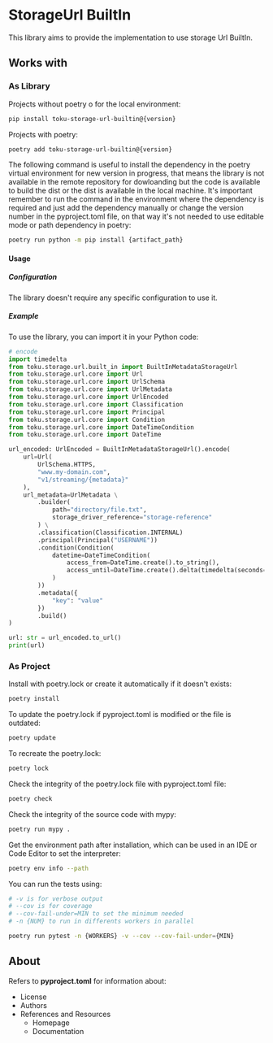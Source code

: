 # StorageUrl BuiltIn

This library aims to provide the implementation to use storage Url BuiltIn.

## Works with

### As Library

Projects without poetry o for the local environment:

```bash
pip install toku-storage-url-builtin@{version}
```

Projects with poetry:

```bash
poetry add toku-storage-url-builtin@{version}
```

The following command is useful to install the dependency in the poetry virtual environment for new version in progress, that means the library is not available in the remote repository for dowloanding but the code is available to build the dist or the dist is available in the local machine. It's important remember to run the command in the environment where the dependency is required and just add the dependency manually or change the version number in the pyproject.toml file, on that way it's not needed to use editable mode or path dependency in poetry:

```bash
poetry run python -m pip install {artifact_path}
```

#### Usage

##### Configuration

The library doesn't require any specific configuration to use it.

##### Example

To use the library, you can import it in your Python code:

```python
# encode
import timedelta
from toku.storage.url.built_in import BuiltInMetadataStorageUrl
from toku.storage.url.core import Url
from toku.storage.url.core import UrlSchema
from toku.storage.url.core import UrlMetadata
from toku.storage.url.core import UrlEncoded
from toku.storage.url.core import Classification
from toku.storage.url.core import Principal
from toku.storage.url.core import Condition
from toku.storage.url.core import DateTimeCondition
from toku.storage.url.core import DateTime

url_encoded: UrlEncoded = BuiltInMetadataStorageUrl().encode(
    url=Url(
        UrlSchema.HTTPS,
        "www.my-domain.com",
        "v1/streaming/{metadata}"
    ),
    url_metadata=UrlMetadata \
        .builder(
            path="directory/file.txt",
            storage_driver_reference="storage-reference"
        ) \
        .classification(Classification.INTERNAL)
        .principal(Principal("USERNAME"))
        .condition(Condition(
            datetime=DateTimeCondition(
                access_from=DateTime.create().to_string(),
                access_until=DateTime.create().delta(timedelta(seconds=30)).to_string()
            )
        ))
        .metadata({
            "key": "value"
        })
        .build()
)

url: str = url_encoded.to_url()
print(url)
```

### As Project

Install with poetry.lock or create it automatically if it doesn't exists:

```bash
poetry install
```

To update the poetry.lock if pyproject.toml is modified or the file is outdated:

```bash
poetry update
```

To recreate the poetry.lock:

```bash
poetry lock
```

Check the integrity of the poetry.lock file with pyproject.toml file:

```bash
poetry check
```

Check the integrity of the source code with mypy:

```bash
poetry run mypy .
```

Get the environment path after installation, which can be used in an IDE or Code Editor to set the interpreter:

```bash
poetry env info --path
```

You can run the tests using:

```bash
# -v is for verbose output
# --cov is for coverage
# --cov-fail-under=MIN to set the minimum needed
# -n {NUM} to run in differents workers in parallel

poetry run pytest -n {WORKERS} -v --cov --cov-fail-under={MIN}
```

## About

Refers to **pyproject.toml** for information about:

- License
- Authors
- References and Resources
    - Homepage
    - Documentation
